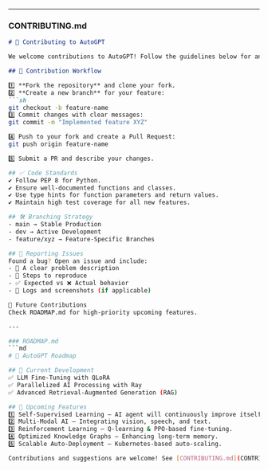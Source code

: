 
---

### CONTRIBUTING.md  
```md
# 🤝 Contributing to AutoGPT  

We welcome contributions to AutoGPT! Follow the guidelines below for an efficient collaboration. 

## 📝 Contribution Workflow 

1️⃣ **Fork the repository** and clone your fork. 
2️⃣ **Create a new branch** for your feature: 
```sh
git checkout -b feature-name
3️⃣ Commit changes with clear messages:
git commit -m "Implemented feature XYZ"

4️⃣ Push to your fork and create a Pull Request:
git push origin feature-name

5️⃣ Submit a PR and describe your changes.

## ✅ Code Standards
✔️ Follow PEP 8 for Python. 
✔️ Ensure well-documented functions and classes.  
✔️ Use type hints for function parameters and return values.  
✔️ Maintain high test coverage for all new features.  

## 🛠 Branching Strategy  
- main → Stable Production  
- dev → Active Development  
- feature/xyz → Feature-Specific Branches  

## 🐞 Reporting Issues  
Found a bug? Open an issue and include:  
- 📌 A clear problem description 
- 🔄 Steps to reproduce
- ✅ Expected vs ❌ Actual behavior  
- 📜 Logs and screenshots (if applicable)  

🎯 Future Contributions
Check ROADMAP.md for high-priority upcoming features.

---

### ROADMAP.md  
```md
# 🔮 AutoGPT Roadmap  

## 📍 Current Development  
✅ LLM Fine-Tuning with QLoRA  
✅ Parallelized AI Processing with Ray  
✅ Advanced Retrieval-Augmented Generation (RAG)  

## 🚀 Upcoming Features  
1️⃣ Self-Supervised Learning – AI agent will continuously improve itself.  
2️⃣ Multi-Modal AI – Integrating vision, speech, and text.  
3️⃣ Reinforcement Learning – Q-learning & PPO-based fine-tuning.  
4️⃣ Optimized Knowledge Graphs – Enhancing long-term memory.  
5️⃣ Scalable Auto-Deployment – Kubernetes-based auto-scaling.  

Contributions and suggestions are welcome! See [CONTRIBUTING.md](CONTRIBUTING.md) for more.  

